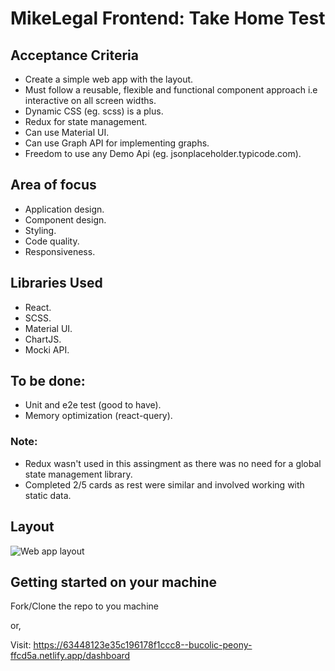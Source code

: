 # MikeLegal Frontend: Take Home Test


## Acceptance Criteria

- Create a simple web app with the layout.
- Must follow a reusable, flexible and functional component approach i.e interactive on all screen widths.
- Dynamic CSS (eg. scss) is a plus.
- Redux for state management.
- Can use Material UI.
- Can use Graph API for implementing graphs.
- Freedom to use any Demo Api (eg. jsonplaceholder.typicode.com).

## Area of focus
- Application design.
- Component design.
- Styling.
- Code quality.
- Responsiveness.

## Libraries Used
- React.
- SCSS.
- Material UI.
- ChartJS.
- Mocki API.

## To be done:
- Unit and e2e test (good to have).
- Memory optimization (react-query).

### Note:
- Redux wasn't used in this assingment as there was no need for a global state management library.
- Completed 2/5 cards as rest were similar and involved working with static data.

## Layout
![Web app layout](https://res.cloudinary.com/dpqq3h4ce/image/upload/v1665432288/Annotation_2022-10-11_013438_cyer2u.png)

## Getting started on your machine

Fork/Clone the repo to you machine

or,

Visit: https://63448123e35c196178f1ccc8--bucolic-peony-ffcd5a.netlify.app/dashboard

